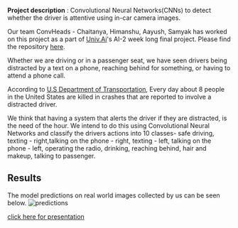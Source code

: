 

**Project description** : Convolutional Neural Networks(CNNs) to detect whether the driver is attentive using in-car camera images.

Our team ConvHeads - Chaitanya, Himanshu, Aayush, Samyak has worked on this project as a part of [Univ.Ai](https://www.univ.ai/)'s AI-2 week long final project. Please find the repository [here](https://github.com/penguinKAL/Distracted-Driver-Detection-CNNs/).

Whether we are driving or in a passenger seat, we have seen drivers being distracted by a text on a phone, reaching behind for something, or having to attend a phone call.<br/>

According to [U.S Department of Transportation](https://crashstats.nhtsa.dot.gov/Api/Public/ViewPublication/812926), Every day about 8 people in the United States are killed in crashes that are reported to involve a distracted driver.

We think that having a system that alerts the driver if they are distracted, is the need of the hour. We intend to do this using Convolutional Neural Networks and classify the drivers actions into 10 classes- safe driving, texting - right,talking on the phone - right, texting - left, talking on the phone - left, operating the radio, drinking, reaching behind, hair and makeup, talking to passenger.

## Results
The model predictions on real world images collected by us can be seen below.
![predictions](imgs/predictions_realworld.png)

<a href='presentation.pdf'>click here for presentation</a>
